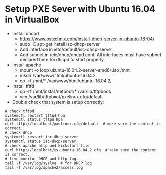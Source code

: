 # Setup PXE Sever with Ubuntu 16.04 in VirtualBox
* Install dhcpd
  * https://www.ostechnix.com/install-dhcp-server-in-ubuntu-16-04/
  * sudo -E apt-get install isc-dhcp-server
  * Add interface in /etc/default/isc-dhcp-server
  * Add subnet in /etc/dhcp/dhcpd.conf. All interfaces must have subnet declared here for dhcpd to start properly.
* Install apache
  * mount -o loop ubuntu-16.04.2-server-amd64.iso /mnt
  * mkdir /var/www/html/ubuntu-16.04.2
  * cp -rf /mnt/* /var/www/html/ubuntu-16.04.2/
* Install tftfd
  * cp -rf /mnt/install/netboot/* /var/lib/tftpboot/
  * vim /var/lib/tftpboot/pxelinux.cfg/default
* Double check that system is setup correctly:
```
# check tftpd
systemctl restart tftpd-hpa
systemctl status tftpd-hpa
curl tftp://localhost/pxelinux.cfg/default  # make sure the content is correct.
# check dhcp
systemctl restart isc-dhcp-server
systemctl status isc-dhcp-server
# check apache http and kickstart file
curl http://localhost/ks-ubuntu-16.04.2.cfg  # make sure the content is correct.
# live monitor DHCP and http log.
tail -f /var/log/syslog  # for DHCP log
tail -f /var/log/apache2/access.log
```
